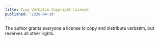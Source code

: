 ```yaml
---
title: Tiny Verbatim Copyright License
published: '2020-04-19'
---
```


The author grants everyone a license to copy and distribute verbatim, but reserves all other rights.
